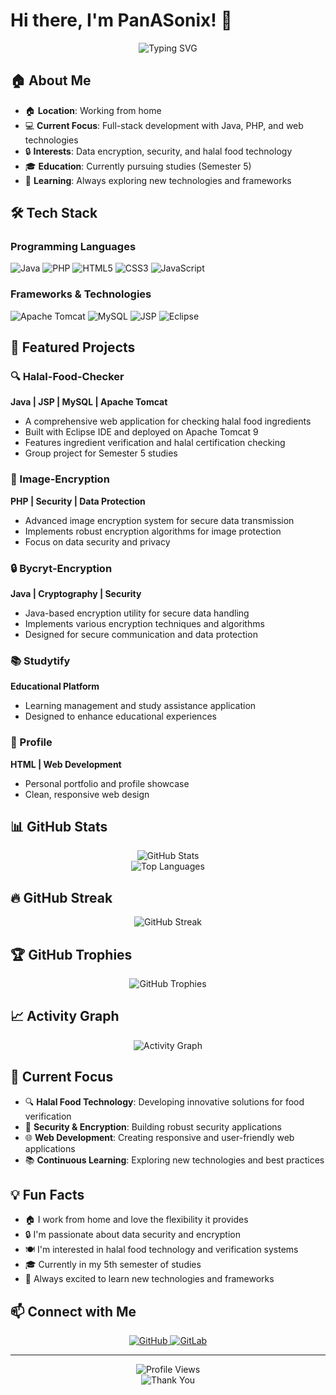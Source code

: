 # Hi there, I'm PanASonix! 👋

<div align="center">
  <img src="https://readme-typing-svg.herokuapp.com?font=Fira+Code&pause=1000&color=2E8B57&center=true&vCenter=true&width=435&lines=Full+Stack+Developer;Java+%26+PHP+Enthusiast;Security+%26+Encryption+Expert;Always+Learning+New+Tech" alt="Typing SVG" />
</div>

## 🏠 About Me
- 🏠 **Location**: Working from home
- 💻 **Current Focus**: Full-stack development with Java, PHP, and web technologies
- 🔒 **Interests**: Data encryption, security, and halal food technology
- 🎓 **Education**: Currently pursuing studies (Semester 5)
- 🌱 **Learning**: Always exploring new technologies and frameworks

## 🛠️ Tech Stack

### Programming Languages
![Java](https://img.shields.io/badge/Java-ED8B00?style=for-the-badge&logo=java&logoColor=white)
![PHP](https://img.shields.io/badge/PHP-777BB4?style=for-the-badge&logo=php&logoColor=white)
![HTML5](https://img.shields.io/badge/HTML5-E34F26?style=for-the-badge&logo=html5&logoColor=white)
![CSS3](https://img.shields.io/badge/CSS3-1572B6?style=for-the-badge&logo=css3&logoColor=white)
![JavaScript](https://img.shields.io/badge/JavaScript-F7DF1E?style=for-the-badge&logo=javascript&logoColor=black)

### Frameworks & Technologies
![Apache Tomcat](https://img.shields.io/badge/Apache%20Tomcat-F8DC75?style=for-the-badge&logo=apache-tomcat&logoColor=black)
![MySQL](https://img.shields.io/badge/MySQL-00000F?style=for-the-badge&logo=mysql&logoColor=white)
![JSP](https://img.shields.io/badge/JSP-FF6B6B?style=for-the-badge&logo=java&logoColor=white)
![Eclipse](https://img.shields.io/badge/Eclipse-2C2255?style=for-the-badge&logo=eclipse&logoColor=white)

## 🚀 Featured Projects

### 🔍 Halal-Food-Checker
**Java | JSP | MySQL | Apache Tomcat**
- A comprehensive web application for checking halal food ingredients
- Built with Eclipse IDE and deployed on Apache Tomcat 9
- Features ingredient verification and halal certification checking
- Group project for Semester 5 studies

### 🔐 Image-Encryption
**PHP | Security | Data Protection**
- Advanced image encryption system for secure data transmission
- Implements robust encryption algorithms for image protection
- Focus on data security and privacy

### 🔒 Bycryt-Encryption
**Java | Cryptography | Security**
- Java-based encryption utility for secure data handling
- Implements various encryption techniques and algorithms
- Designed for secure communication and data protection

### 📚 Studytify
**Educational Platform**
- Learning management and study assistance application
- Designed to enhance educational experiences

### 👤 Profile
**HTML | Web Development**
- Personal portfolio and profile showcase
- Clean, responsive web design

## 📊 GitHub Stats

<div align="center">
  <img src="https://github-readme-stats.vercel.app/api?username=PanASonix24434&show_icons=true&theme=tokyonight&hide_border=true&count_private=true" alt="GitHub Stats" />
</div>

<div align="center">
  <img src="https://github-readme-stats.vercel.app/api/top-langs/?username=PanASonix24434&layout=compact&theme=tokyonight&hide_border=true" alt="Top Languages" />
</div>

## 🔥 GitHub Streak

<div align="center">
  <img src="https://github-readme-streak-stats.herokuapp.com/?user=PanASonix24434&theme=tokyonight&hide_border=true" alt="GitHub Streak" />
</div>

## 🏆 GitHub Trophies

<div align="center">
  <img src="https://github-profile-trophy.vercel.app/?username=PanASonix24434&theme=tokyonight&no-frame=true&no-bg=true&margin-w=4" alt="GitHub Trophies" />
</div>

## 📈 Activity Graph

<div align="center">
  <img src="https://github-readme-activity-graph.vercel.app/graph?username=PanASonix24434&theme=tokyonight&hide_border=true" alt="Activity Graph" />
</div>

## 🎯 Current Focus

- 🔍 **Halal Food Technology**: Developing innovative solutions for food verification
- 🔐 **Security & Encryption**: Building robust security applications
- 🌐 **Web Development**: Creating responsive and user-friendly web applications
- 📚 **Continuous Learning**: Exploring new technologies and best practices

## 💡 Fun Facts

- 🏠 I work from home and love the flexibility it provides
- 🔒 I'm passionate about data security and encryption
- 🍽️ I'm interested in halal food technology and verification systems
- 🎓 Currently in my 5th semester of studies
- 🚀 Always excited to learn new technologies and frameworks

## 📫 Connect with Me

<div align="center">
  <a href="https://github.com/PanASonix24434" target="_blank">
    <img src="https://img.shields.io/badge/GitHub-100000?style=for-the-badge&logo=github&logoColor=white" alt="GitHub" />
  </a>
  <a href="https://gitlab.com/PanASonix24434" target="_blank">
    <img src="https://img.shields.io/badge/GitLab-330F63?style=for-the-badge&logo=gitlab&logoColor=white" alt="GitLab" />
  </a>
</div>

---

<div align="center">
  <img src="https://komarev.com/ghpvc/?username=PanASonix24434&style=for-the-badge&color=2E8B57" alt="Profile Views" />
</div>

<div align="center">
  <img src="https://readme-typing-svg.herokuapp.com?font=Fira+Code&pause=1000&color=2E8B57&center=true&vCenter=true&width=435&lines=Thanks+for+visiting+my+profile!;Feel+free+to+explore+my+repositories;Let's+connect+and+collaborate!" alt="Thank You" />
</div>
